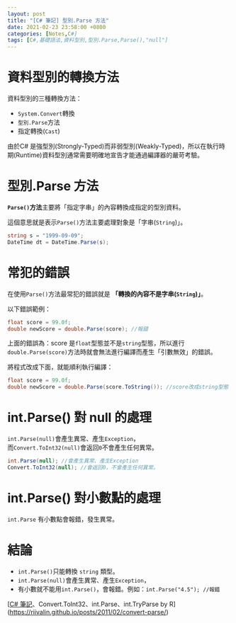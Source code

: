 ```yaml
---
layout: post
title: "[C# 筆記] 型別.Parse 方法"
date: 2021-02-23 23:58:00 +0800
categories: [Notes,C#]
tags: [C#,基礎語法,資料型別,型別.Parse,Parse(),"null"]
---
```


# 資料型別的轉換方法

資料型別的三種轉換方法：
- `System.Convert`轉換
- `型別.Parse`方法
- 指定轉換(`Cast`)

由於C# 是強型別(Strongly-Typed)而非弱型別(Weakly-Typed)，所以在執行時期(Runtime)資料型別通常需要明確地宣告才能通過編譯器的嚴苛考驗。


# 型別.Parse 方法

**`Parse()`方法**主要將「指定字串」的內容轉換成指定的型別資料。     

這個意思就是表示`Parse()`方法主要處理對象是「字串(`String`)」。     

```c#
string s = "1999-09-09";
DateTime dt = DateTime.Parse(s);
```

# 常犯的錯誤

在使用`Parse()`方法最常犯的錯誤就是 **「轉換的內容不是字串(`String`)」**。

以下錯誤範例：

```c#
float score = 99.0f;
double newScore = double.Parse(score); //報錯
```

上面的錯誤為：score 是`float`型態並不是`string`型態，所以進行`double.Parse(score)`方法時就會無法進行編譯而產生「引數無效」的錯誤。      

將程式改成下面，就能順利執行編譯：

```c#
float score = 99.0f;
double newScore = double.Parse(score.ToString()); //score改成string型態
```

# int.Parse() 對 null 的處理
  
`int.Parse(null)`會產生異常、產生`Exception`，      
而`Convert.ToInt32(null)`會返回`0`不會產生任何異常。    

```c#
int.Parse(null); //會產生異常、產生Exception
Convert.ToInt32(null); //會返回0，不會產生任何異常。
```

# int.Parse() 對小數點的處理

`int.Parse` 有小數點會報錯，發生異常。

# 結論

- `int.Parse()`只能轉換 `string` 類型。
- `int.Parse(null)`會產生異常、產生`Exception`， 
- 有小數就不能用`int.Parse()`，會報錯。例如：`int.Parse("4.5"); //報錯`



[[C# 筆記](int)、Convert.ToInt32、int.Parse、int.TryParse by R](https://riivalin.github.io/posts/2011/02/convert-parse/)